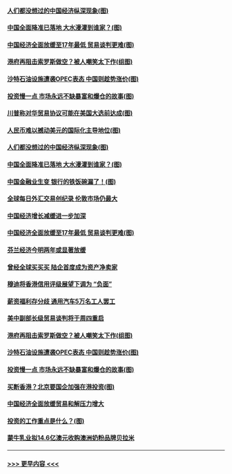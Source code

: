 #### [人们都没想过的中国经济纵深现象(图)](../pages/p5/907684.md?t=09180711) 
#### [中国全面降准已落地 大水漫灌到谁家？(图)](../pages/p5/907688.md?t=09180711) 
#### [中国经济全面放缓至17年最低 贸易谈判更难(图)](../pages/p5/907648.md?t=09180711) 
#### [港府再阻击索罗斯做空？被人嘲笑太下作(组图)](../pages/p5/907637.md?t=09180711) 
#### [沙特石油设施遭袭OPEC表态 中国则趁势涨价(图)](../pages/p5/907570.md?t=09180711) 
#### [投资慢一点 市场永远不缺暴富和爆仓的故事(图)](../pages/p5/907564.md?t=09180711) 
#### [川普称对华贸易协议可能在美国大选前达成(图)](../pages/p5/907707.md?t=09180711) 
#### [人民币难以撼动美元的国际化主导地位(图)](../pages/p5/907705.md?t=09180711) 
#### [人们都没想过的中国经济纵深现象(图)](../pages/p5/907684.md?t=09180711) 
#### [中国全面降准已落地 大水漫灌到谁家？(图)](../pages/p5/907688.md?t=09180711) 
#### [中国金融业生变 银行的铁饭碗漏了！(图)](../pages/p5/907683.md?t=09180711) 
#### [全球每日外汇交易创纪录 伦敦市场仍最大](../pages/p5/907685.md?t=09180711) 
#### [中国经济增长减缓进一步加深](../pages/p5/907649.md?t=09180711) 
#### [中国经济全面放缓至17年最低 贸易谈判更难(图)](../pages/p5/907648.md?t=09180711) 
#### [芬兰经济今明两年或显著放缓](../pages/p5/907643.md?t=09180711) 
#### [曾经全球买买买 陆企首度成为资产净卖家](../pages/p5/907641.md?t=09180711) 
#### [穆迪将香港信用评级展望下调为 “负面”](../pages/p5/907640.md?t=09180711) 
#### [薪资福利存分歧 通用汽车5万名工人罢工](../pages/p5/907639.md?t=09180711) 
#### [美中副部长级贸易谈判将于周四重启](../pages/p5/907638.md?t=09180711) 
#### [港府再阻击索罗斯做空？被人嘲笑太下作(组图)](../pages/p5/907637.md?t=09180711) 
#### [沙特石油设施遭袭OPEC表态 中国则趁势涨价(图)](../pages/p5/907570.md?t=09180711) 
#### [投资慢一点 市场永远不缺暴富和爆仓的故事(图)](../pages/p5/907564.md?t=09180711) 
#### [买断香港？北京要国企加强在港投资(图)](../pages/p5/907582.md?t=09180711) 
#### [中国经济全面放缓贸易和解压力增大](../pages/p5/907579.md?t=09180711) 
#### [投资的工作重点是什么？(图)](../pages/p5/907561.md?t=09180711) 
#### [蒙牛乳业拟14.6亿澳元收购澳洲奶粉品牌贝拉米](../pages/p5/907571.md?t=09180711) 

----
#### [ >>> 更早内容 <<< ](../indexes/p5-earlier.md)
